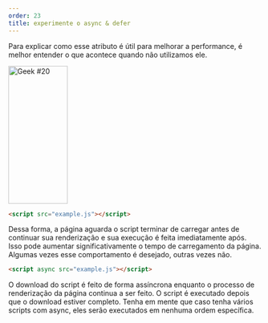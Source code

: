 ```yaml
---
order: 23
title: experimente o async & defer
---
```


Para explicar como esse atributo é útil para melhorar a performance, é melhor entender o que acontece quando não utilizamos ele.

<div class="img-left">
  <img id="geek-20" class="icos-geek" src="http://browserdiet.com/img/20.png" alt="Geek #20" width="118" height="275" />
</div>

``` html
<script src="example.js"></script>
```

Dessa forma, a página aguarda o script terminar de carregar antes de continuar sua renderização e sua execução é feita imediatamente após. Isso pode aumentar significativamente o tempo de carregamento da página. Algumas vezes esse comportamento é desejado, outras vezes não.

``` html
<script async src="example.js"></script>
```

O download do script é feito de forma assíncrona enquanto o processo de renderização da página continua a ser feito. O script é executado depois que o download estiver completo. Tenha em mente que caso tenha vários scripts com async, eles  serão executados em nenhuma ordem específica.

